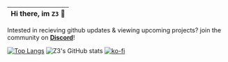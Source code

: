 |Hi there, im ```Z3``` 👋|
|----|


Intested in recieving github updates & viewing upcoming projects? join the community on **[Discord](https://discord.gg/PJPcsWV2sv)**!

[![Top Langs](https://github-readme-stats.vercel.app/api/top-langs/?username=SirZ3us&layout=compact)](https://github.com/anuraghazra/github-readme-stats)
![Z3's GitHub stats](https://github-readme-stats.vercel.app/api?username=SirZ3us&count_private=true&show_icons=true&theme=radical)
[![ko-fi](https://ko-fi.com/img/githubbutton_sm.svg)](https://ko-fi.com/z3github)
